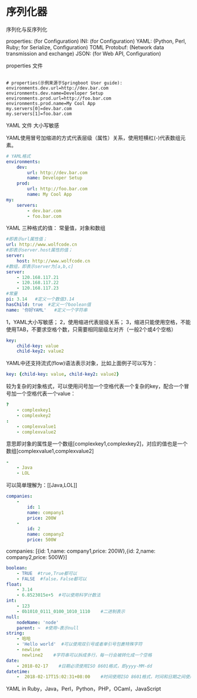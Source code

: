 ﻿# 序列化器

序列化与反序列化

properties: (for Configuration)
INI: (for Configuration)
YAML: (Python, Perl, Ruby; for Serialize, Configuration)
TOML
Protobuf: (Network data transmission and exchange)
JSON: (for Web API, Configuration)

properties 文件

```properties

# properties(示例来源于Springboot User guide):
environments.dev.url=http://dev.bar.com
environments.dev.name=Developer Setup
environments.prod.url=http://foo.bar.com
environments.prod.name=My Cool App
my.servers[0]=dev.bar.com
my.servers[1]=foo.bar.com

```

YAML 文件
大小写敏感

YAML使用冒号加缩进的方式代表层级（属性）关系，使用短横杠(-)代表数组元素。

```yaml
# YAML格式
environments:
    dev:
        url: http://dev.bar.com
        name: Developer Setup
    prod:
        url: http://foo.bar.com
        name: My Cool App
my:
    servers:
        - dev.bar.com
        - foo.bar.com
```

YAML 三种格式的值： 常量值，对象和数组

```yaml
#即表示url属性值；
url: http://www.wolfcode.cn 
#即表示server.host属性的值；
server:
    host: http://www.wolfcode.cn 
#数组，即表示server为[a,b,c]
server:
    - 120.168.117.21
    - 120.168.117.22
    - 120.168.117.23
#常量
pi: 3.14   #定义一个数值3.14
hasChild: true  #定义一个boolean值
name: '你好YAML'   #定义一个字符串
```

1，YAML大小写敏感；
2，使用缩进代表层级关系；
3，缩进只能使用空格，不能使用TAB，不要求空格个数，只需要相同层级左对齐（一般2个或4个空格）

```yaml
key:
    child-key: value
    child-key2: value2
```

YAML中还支持流式(flow)语法表示对象，比如上面例子可以写为：

```yaml
key: {child-key: value, child-key2: value2}
```

较为复杂的对象格式，可以使用问号加一个空格代表一个复杂的key，配合一个冒号加一个空格代表一个value：

```yaml
?  
    - complexkey1
    - complexkey2
:
    - complexvalue1
    - complexvalue2
```

意思即对象的属性是一个数组[complexkey1,complexkey2]，对应的值也是一个数组[complexvalue1,complexvalue2]


```yaml
-
    - Java
    - LOL
```

可以简单理解为：[[Java,LOL]]

```yaml
companies:
    -
        id: 1
        name: company1
        price: 200W
    -
        id: 2
        name: company2
        price: 500W
```

companies: [{id: 1,name: company1,price: 200W},{id: 2,name: company2,price: 500W}]

```yaml
boolean: 
    - TRUE  #true,True都可以
    - FALSE  #false，False都可以
float:
    - 3.14
    - 6.8523015e+5  #可以使用科学计数法
int:
    - 123
    - 0b1010_0111_0100_1010_1110    #二进制表示
null:
    nodeName: 'node'
    parent: ~  #使用~表示null
string:
    - 哈哈
    - 'Hello world'  #可以使用双引号或者单引号包裹特殊字符
    - newline
      newline2    #字符串可以拆成多行，每一行会被转化成一个空格
date:
    - 2018-02-17    #日期必须使用ISO 8601格式，即yyyy-MM-dd
datetime: 
    -  2018-02-17T15:02:31+08:00    #时间使用ISO 8601格式，时间和日期之间使用T连接，最后使用+代表时区
```

YAML in Ruby，Java，Perl，Python，PHP，OCaml，JavaScript